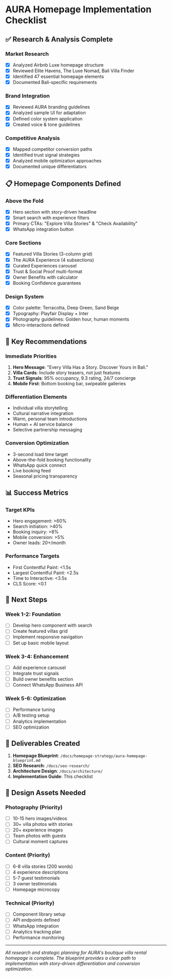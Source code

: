 # AURA Homepage Implementation Checklist

## ✅ Research & Analysis Complete

### Market Research
- [x] Analyzed Airbnb Luxe homepage structure
- [x] Reviewed Elite Havens, The Luxe Nomad, Bali Villa Finder
- [x] Identified 47 essential homepage elements
- [x] Documented Bali-specific requirements

### Brand Integration
- [x] Reviewed AURA branding guidelines
- [x] Analyzed sample UI for adaptation
- [x] Defined color system application
- [x] Created voice & tone guidelines

### Competitive Analysis
- [x] Mapped competitor conversion paths
- [x] Identified trust signal strategies
- [x] Analyzed mobile optimization approaches
- [x] Documented unique differentiators

## 📋 Homepage Components Defined

### Above the Fold
- [x] Hero section with story-driven headline
- [x] Smart search with experience filters
- [x] Primary CTAs: "Explore Villa Stories" & "Check Availability"
- [x] WhatsApp integration button

### Core Sections
- [x] Featured Villa Stories (3-column grid)
- [x] The AURA Experience (4 subsections)
- [x] Curated Experiences carousel
- [x] Trust & Social Proof multi-format
- [x] Owner Benefits with calculator
- [x] Booking Confidence guarantees

### Design System
- [x] Color palette: Terracotta, Deep Green, Sand Beige
- [x] Typography: Playfair Display + Inter
- [x] Photography guidelines: Golden hour, human moments
- [x] Micro-interactions defined

## 🎯 Key Recommendations

### Immediate Priorities
1. **Hero Message**: "Every Villa Has a Story. Discover Yours in Bali."
2. **Villa Cards**: Include story teasers, not just features
3. **Trust Signals**: 95% occupancy, 9.3 rating, 24/7 concierge
4. **Mobile First**: Bottom booking bar, swipeable galleries

### Differentiation Elements
- Individual villa storytelling
- Cultural narrative integration
- Warm, personal team introductions
- Human + AI service balance
- Selective partnership messaging

### Conversion Optimization
- 3-second load time target
- Above-the-fold booking functionality
- WhatsApp quick connect
- Live booking feed
- Seasonal pricing transparency

## 📊 Success Metrics

### Target KPIs
- Hero engagement: >60%
- Search initiation: >40%
- Booking inquiry: >8%
- Mobile conversion: >5%
- Owner leads: 20+/month

### Performance Targets
- First Contentful Paint: <1.5s
- Largest Contentful Paint: <2.5s
- Time to Interactive: <3.5s
- CLS Score: <0.1

## 🚀 Next Steps

### Week 1-2: Foundation
- [ ] Develop hero component with search
- [ ] Create featured villas grid
- [ ] Implement responsive navigation
- [ ] Set up basic mobile layout

### Week 3-4: Enhancement  
- [ ] Add experience carousel
- [ ] Integrate trust signals
- [ ] Build owner benefits section
- [ ] Connect WhatsApp Business API

### Week 5-6: Optimization
- [ ] Performance tuning
- [ ] A/B testing setup
- [ ] Analytics implementation
- [ ] SEO optimization

## 📁 Deliverables Created

1. **Homepage Blueprint**: `/docs/homepage-strategy/aura-homepage-blueprint.md`
2. **SEO Research**: `/docs/seo-research/`
3. **Architecture Design**: `/docs/architecture/`
4. **Implementation Guide**: This checklist

## 🎨 Design Assets Needed

### Photography (Priority)
- [ ] 10-15 hero images/videos
- [ ] 30+ villa photos with stories
- [ ] 20+ experience images
- [ ] Team photos with guests
- [ ] Cultural moment captures

### Content (Priority)
- [ ] 6-8 villa stories (200 words)
- [ ] 4 experience descriptions
- [ ] 5-7 guest testimonials
- [ ] 3 owner testimonials
- [ ] Homepage microcopy

### Technical (Priority)
- [ ] Component library setup
- [ ] API endpoints defined
- [ ] WhatsApp integration
- [ ] Analytics tracking plan
- [ ] Performance monitoring

---

*All research and strategic planning for AURA's boutique villa rental homepage is complete. The blueprint provides a clear path to implementation with story-driven differentiation and conversion optimization.*